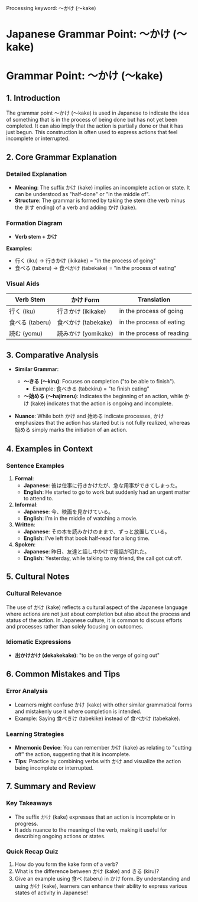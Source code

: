 Processing keyword: ～かけ (〜kake)
# Japanese Grammar Point: ～かけ (〜kake)
# Grammar Point: ～かけ (〜kake)
## 1. Introduction
The grammar point ～かけ (〜kake) is used in Japanese to indicate the idea of something that is in the process of being done but has not yet been completed. It can also imply that the action is partially done or that it has just begun. This construction is often used to express actions that feel incomplete or interrupted.
## 2. Core Grammar Explanation
### Detailed Explanation
- **Meaning**: The suffix かけ (kake) implies an incomplete action or state. It can be understood as "half-done" or "in the middle of".
- **Structure**: The grammar is formed by taking the stem (the verb minus the ます ending) of a verb and adding かけ (kake).
  
### Formation Diagram
- **Verb stem + かけ**
  
**Examples**: 
- 行く (iku) → 行きかけ (ikikake) = "in the process of going"
- 食べる (taberu) → 食べかけ (tabekake) = "in the process of eating"
### Visual Aids
| Verb Stem  | かけ Form     | Translation                   |
|------------|---------------|-------------------------------|
| 行く (iku) | 行きかけ (ikikake) | in the process of going      |
| 食べる (taberu) | 食べかけ (tabekake) | in the process of eating      |
| 読む (yomu) | 読みかけ (yomikake)  | in the process of reading     |
## 3. Comparative Analysis
- **Similar Grammar**: 
  - **～きる (〜kiru)**: Focuses on completion ("to be able to finish"). 
    - Example: 食べきる (tabekiru) = "to finish eating"
  - **～始める (〜hajimeru)**: Indicates the beginning of an action, while かけ (kake) indicates that the action is ongoing and incomplete.
  
- **Nuance**: While both かけ and 始める indicate processes, かけ emphasizes that the action has started but is not fully realized, whereas 始める simply marks the initiation of an action.
## 4. Examples in Context
### Sentence Examples
1. **Formal**:
   - **Japanese**: 彼は仕事に行きかけたが、急な用事ができてしまった。
   - **English**: He started to go to work but suddenly had an urgent matter to attend to.
2. **Informal**:
   - **Japanese**: 今、映画を見かけている。
   - **English**: I’m in the middle of watching a movie.
3. **Written**:
   - **Japanese**: その本を読みかけのままで、ずっと放置している。
   - **English**: I’ve left that book half-read for a long time.
4. **Spoken**:
   - **Japanese**: 昨日、友達と話し中かけで電話が切れた。
   - **English**: Yesterday, while talking to my friend, the call got cut off.
## 5. Cultural Notes
### Cultural Relevance
The use of かけ (kake) reflects a cultural aspect of the Japanese language where actions are not just about completion but also about the process and status of the action. In Japanese culture, it is common to discuss efforts and processes rather than solely focusing on outcomes.
### Idiomatic Expressions
- **出かけかけ (dekakekake)**: "to be on the verge of going out"
  
## 6. Common Mistakes and Tips
### Error Analysis
- Learners might confuse かけ (kake) with other similar grammatical forms and mistakenly use it where completion is intended. 
- Example: Saying 食べきけ (tabekike) instead of 食べかけ (tabekake).
### Learning Strategies
- **Mnemonic Device**: You can remember かけ (kake) as relating to "cutting off" the action, suggesting that it is incomplete. 
- **Tips**: Practice by combining verbs with かけ and visualize the action being incomplete or interrupted.
## 7. Summary and Review
### Key Takeaways
- The suffix かけ (kake) expresses that an action is incomplete or in progress.
- It adds nuance to the meaning of the verb, making it useful for describing ongoing actions or states.
### Quick Recap Quiz
1. How do you form the kake form of a verb?
2. What is the difference between かけ (kake) and きる (kiru)?
3. Give an example using 食べ (taberu) in かけ form.
By understanding and using かけ (kake), learners can enhance their ability to express various states of activity in Japanese!
